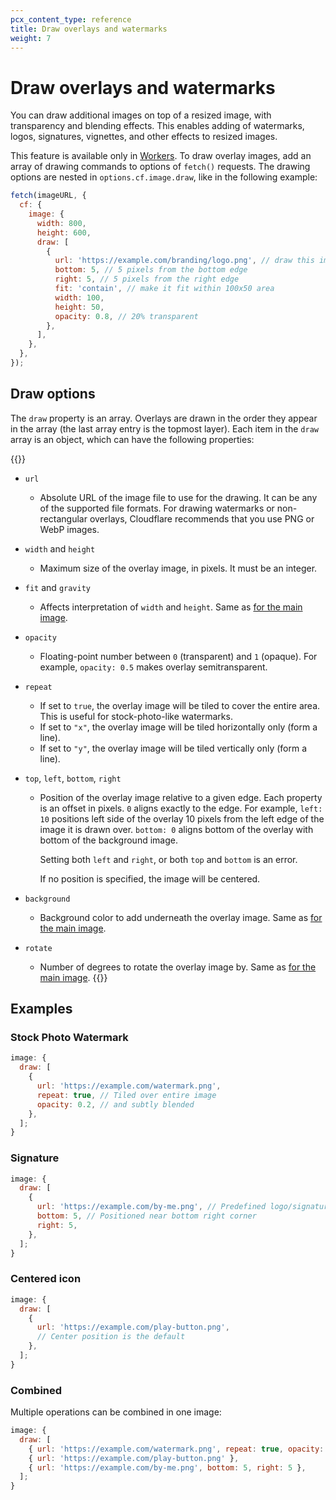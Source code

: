```yaml
---
pcx_content_type: reference
title: Draw overlays and watermarks
weight: 7
---
```


# Draw overlays and watermarks

You can draw additional images on top of a resized image, with transparency and blending effects. This enables adding of watermarks, logos, signatures, vignettes, and other effects to resized images.

This feature is available only in [Workers](/images/image-resizing/resize-with-workers/). To draw overlay images, add an array of drawing commands to options of `fetch()` requests. The drawing options are nested in `options.cf.image.draw`, like in the following example:

```js
fetch(imageURL, {
  cf: {
    image: {
      width: 800,
      height: 600,
      draw: [
        {
          url: 'https://example.com/branding/logo.png', // draw this image
          bottom: 5, // 5 pixels from the bottom edge
          right: 5, // 5 pixels from the right edge
          fit: 'contain', // make it fit within 100x50 area
          width: 100,
          height: 50,
          opacity: 0.8, // 20% transparent
        },
      ],
    },
  },
});
```

## Draw options

The `draw` property is an array. Overlays are drawn in the order they appear in the array (the last array entry is the topmost layer). Each item in the `draw` array is an object, which can have the following properties:

{{<definitions>}}
- `url`
  - Absolute URL of the image file to use for the drawing. It can be any of the supported file formats. For drawing watermarks or non-rectangular overlays, Cloudflare recommends that you use PNG or WebP images.

- `width` and `height`
  - Maximum size of the overlay image, in pixels. It must be an integer.

- `fit` and `gravity`
  - Affects interpretation of `width` and `height`. Same as [for the main image](/images/image-resizing/resize-with-workers/#fetch-options).

- `opacity`
  - Floating-point number between `0` (transparent) and `1` (opaque). For example, `opacity: 0.5` makes overlay semitransparent.

- `repeat`
  - If set to `true`, the overlay image will be tiled to cover the entire area. This is useful for stock-photo-like watermarks.
  - If set to `"x"`, the overlay image will be tiled horizontally only (form a line).
  - If set to `"y"`, the overlay image will be tiled vertically only (form a line).

- `top`, `left`, `bottom`, `right`
  - Position of the overlay image relative to a given edge. Each property is an offset in pixels. `0` aligns exactly to the edge. For example, `left: 10` positions left side of the overlay 10 pixels from the left edge of the image it is drawn over. `bottom: 0` aligns bottom of the overlay with bottom of the background image.

    Setting both `left` and `right`, or both `top` and `bottom` is an error.

    If no position is specified, the image will be centered.

- `background`
  - Background color to add underneath the overlay image. Same as [for the main image](/images/image-resizing/resize-with-workers/#fetch-options).

- `rotate`
  - Number of degrees to rotate the overlay image by. Same as [for the main image](/images/image-resizing/resize-with-workers/#fetch-options).
{{</definitions>}}

## Examples

### Stock Photo Watermark

```js
image: {
  draw: [
    {
      url: 'https://example.com/watermark.png',
      repeat: true, // Tiled over entire image
      opacity: 0.2, // and subtly blended
    },
  ];
}
```

### Signature

```js
image: {
  draw: [
    {
      url: 'https://example.com/by-me.png', // Predefined logo/signature
      bottom: 5, // Positioned near bottom right corner
      right: 5,
    },
  ];
}
```

### Centered icon

```js
image: {
  draw: [
    {
      url: 'https://example.com/play-button.png',
      // Center position is the default
    },
  ];
}
```

### Combined

Multiple operations can be combined in one image:

```js
image: {
  draw: [
    { url: 'https://example.com/watermark.png', repeat: true, opacity: 0.2 },
    { url: 'https://example.com/play-button.png' },
    { url: 'https://example.com/by-me.png', bottom: 5, right: 5 },
  ];
}
```